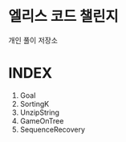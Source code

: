 # 엘리스 코드 챌린지
개인 풀이 저장소

# INDEX
1. Goal
2. SortingK
3. UnzipString
4. GameOnTree
5. SequenceRecovery
